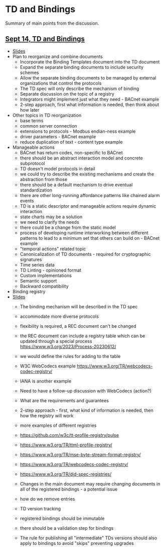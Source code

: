 # TD and Bindings
Summary of main points from the discussion.

## [Sept 14, TD and Bindings](https://www.w3.org/2023/09/14-wot-minutes.html#t04)
- [Slides](https://github.com/w3c/wot/blob/main/PRESENTATIONS/2023-09-tpac/2023-09-14-TD2-Planning-Sebastian.pdf)
- Plan to reorganize and combine documents
     - Incorporate the Binding Templates document into the TD document
     - Expand the separate binding documents to include security schemes
     - Allow the separate binding documents to be managed by external organizations that control the protocols
     - The TD spec will only describe the mechanism of binding
     - Separate discussion on the topic of a registry
     - Integrators might implement just what they need - BACnet example
     - 2-step approach, first what information is needed, then think about how later
- Other topics in TD reorganization
     - base terms
     - common server connection 
     - extensions to protocols - Modbus endian-ness example
     - driver parameters - BACnet example
     - reduce duplication of text - content type example
- Manageable actions 
     - BACnet has return codes, non-specific to BACnet 
     - there should be an abstract interaction model and concrete subprotocol 
     - TD doesn't model protocols in detail
     - we could try to describe the existing mechanisms and create the abstraction from those
     - there should be a default mechanism to drive eventual standardization
     - there are other long-running affordance patterns like chained alarm events
     - TD is a static descriptor and manageable actions require dynamic interaction
     - state charts may be a solution 
     - we need to clarify the needs
     - there could be a change from the static model
     - process of developing runtime interworking between different patterns to lead to a minimum set that others can build on - BACnet example
     - "temporal actions" related topic
     - Canonicalization of TD documents - required for cryptographic signatures
     - Time series data
     - TD Linting - opinioned format 
     - Custom implementations
     - Semantic support 
     - Backward compatibility
- Binding registry
- [Slides](https://github.com/w3c/wot/blob/main/PRESENTATIONS/2023-09-tpac/2023-09-14-WoT-TPAC-Registry-Korkan.pdf)
     - The binding mechanism will be described in the TD spec
     - accommodate more diverse protocols
     - flexibility is required, a REC document can't be changed
     - the REC document can include a registry table which can be updated through a special process https://www.w3.org/2023/Process-20230612/
     - we would define the rules for adding to the table
     - W3C WebCodecs example https://www.w3.org/TR/webcodecs-codec-registry/
     - IANA is another example
     - Need to have a follow-up discussion with WebCodecs (action?)
     - What are the requirements and guarantees
     - 2-step approach - first, what kind of information is needed, then how the registry will work
     - more examples of different registries
     - https://github.com/w3c/tt-profile-registry/pulse
     - https://www.w3.org/TR/ttml-profile-registry/
     - https://www.w3.org/TR/mse-byte-stream-format-registry/
     - https://www.w3.org/TR/webcodecs-codec-registry/
     - https://www.w3.org/TR/did-spec-registries/

     - Changes in the main document may require changing documents in all of the registered bindings - a potential issue
     - how do we remove entries
     - TD version tracking
     - registered bindings should be immutable
     - there should be a validation step for bindings
     - The rule for publishing all "intermediate" TDs versions should also apply to bindings to avoid "skips" preventing upgrades
